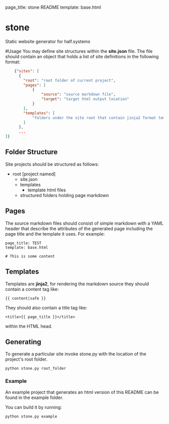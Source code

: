 page_title: stone README
template: base.html

# stone
Static website generator for half.systems

#Usage
You may define site structures within the **site.json** file. The file should contain an object that holds a list
of site definitions in the following format:

```json
    {"sites": [
      {
        "root": "root folder of current project",
        "pages": [
            {
                "source": "source markdown file",
                "target": "target html output location"
            }
        ],
        "templates": [
            "folders under the site root that contain jinja2 format template files"
        ]
      },
      ...
]}
```
## Folder Structure

Site projects should be structured as follows:
- root [project named]
    - site.json
    - templates
        - template html files
    - structured folders holding page markdown
    
## Pages
The source markdown files should consist of simple markdown with a YAML header that describe the attributes of the generated page
including the page title and the template it uses. For example:

```
page_title: TEST
template: base.html

# This is some content
```
## Templates
Templates are **jinja2**, for rendering the markdown source they should contain a content tag like:

```{{ content|safe }}```

They should also contain a title tag like:

```<title>{{ page_title }}</title>```

within the HTML head.

## Generating
To generate a particular site invoke stone.py with the location of the project's root folder. 

```python stone.py root_folder```

### Example
An example project that generates an html version of this README can be found in the example folder.

You can build it by running:

```python stone.py example```